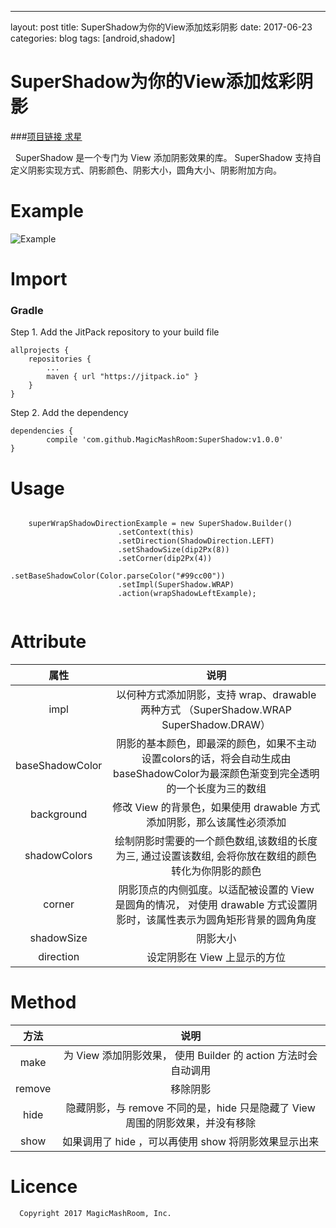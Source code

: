 ---
layout: post
title: SuperShadow为你的View添加炫彩阴影
date: 2017-06-23
categories: blog
tags: [android,shadow]

# SuperShadow为你的View添加炫彩阴影


###[项目链接 求星](https://github.com/MagicMashRoom/SuperShadow)


   SuperShadow 是一个专门为 View 添加阴影效果的库。 SuperShadow 支持自定义阴影实现方式、阴影颜色、阴影大小，圆角大小、阴影附加方向。
   
# Example

![Example](http://upload-images.jianshu.io/upload_images/3874191-f746908bbeb2664b.gif?imageMogr2/auto-orient/strip)

# Import

### Gradle

Step 1. Add the JitPack repository to your build file

	allprojects {
		repositories {
			...
			maven { url "https://jitpack.io" }
		}
	}
   
Step 2. Add the dependency

	dependencies {
	        compile 'com.github.MagicMashRoom:SuperShadow:v1.0.0'
	}


# Usage
    ​
        superWrapShadowDirectionExample = new SuperShadow.Builder()
                            .setContext(this)
                            .setDirection(ShadowDirection.LEFT)
                            .setShadowSize(dip2Px(8))
                            .setCorner(dip2Px(4))
                            .setBaseShadowColor(Color.parseColor("#99cc00"))
                            .setImpl(SuperShadow.WRAP)
                            .action(wrapShadowLeftExample);
    ​

# Attribute

| 属性 | 说明 |
| :--: |  :--: |
| impl | 以何种方式添加阴影，支持 wrap、drawable 两种方式 （SuperShadow.WRAP SuperShadow.DRAW） |
| baseShadowColor | 阴影的基本颜色，即最深的颜色，如果不主动设置colors的话，将会自动生成由baseShadowColor为最深颜色渐变到完全透明的一个长度为三的数组|
| background | 修改 View 的背景色，如果使用 drawable 方式添加阴影，那么该属性必须添加 |
| shadowColors | 绘制阴影时需要的一个颜色数组,该数组的长度为三, 通过设置该数组, 会将你放在数组的颜色转化为你阴影的颜色 |
| corner | 阴影顶点的内侧弧度。以适配被设置的 View 是圆角的情况， 对使用 drawable 方式设置阴影时，该属性表示为圆角矩形背景的圆角角度 |
| shadowSize | 阴影大小 |
| direction | 设定阴影在 View 上显示的方位 |

# Method

| 方法 | 说明 |
| :--: | :--: |
| make | 为 View 添加阴影效果， 使用 Builder 的 action 方法时会自动调用 |
| remove | 移除阴影|
| hide | 隐藏阴影，与 remove 不同的是，hide 只是隐藏了 View 周围的阴影效果，并没有移除 |
| show | 如果调用了 hide ，可以再使用 show 将阴影效果显示出来 | 

# Licence

      Copyright 2017 MagicMashRoom, Inc.